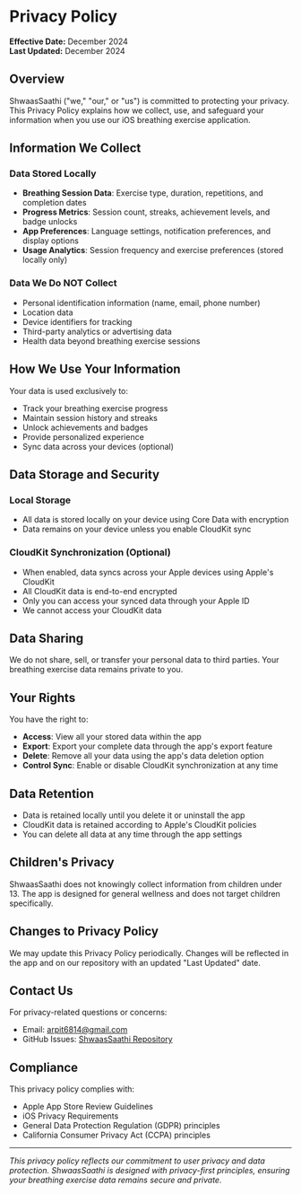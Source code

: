 # Privacy Policy

**Effective Date:** December 2024  
**Last Updated:** December 2024

## Overview

ShwaasSaathi ("we," "our," or "us") is committed to protecting your privacy. This Privacy Policy explains how we collect, use, and safeguard your information when you use our iOS breathing exercise application.

## Information We Collect

### Data Stored Locally
- **Breathing Session Data**: Exercise type, duration, repetitions, and completion dates
- **Progress Metrics**: Session count, streaks, achievement levels, and badge unlocks
- **App Preferences**: Language settings, notification preferences, and display options
- **Usage Analytics**: Session frequency and exercise preferences (stored locally only)

### Data We Do NOT Collect
- Personal identification information (name, email, phone number)
- Location data
- Device identifiers for tracking
- Third-party analytics or advertising data
- Health data beyond breathing exercise sessions

## How We Use Your Information

Your data is used exclusively to:
- Track your breathing exercise progress
- Maintain session history and streaks
- Unlock achievements and badges
- Provide personalized experience
- Sync data across your devices (optional)

## Data Storage and Security

### Local Storage
- All data is stored locally on your device using Core Data with encryption
- Data remains on your device unless you enable CloudKit sync

### CloudKit Synchronization (Optional)
- When enabled, data syncs across your Apple devices using Apple's CloudKit
- All CloudKit data is end-to-end encrypted
- Only you can access your synced data through your Apple ID
- We cannot access your CloudKit data

## Data Sharing

We do not share, sell, or transfer your personal data to third parties. Your breathing exercise data remains private to you.

## Your Rights

You have the right to:
- **Access**: View all your stored data within the app
- **Export**: Export your complete data through the app's export feature
- **Delete**: Remove all your data using the app's data deletion option
- **Control Sync**: Enable or disable CloudKit synchronization at any time

## Data Retention

- Data is retained locally until you delete it or uninstall the app
- CloudKit data is retained according to Apple's CloudKit policies
- You can delete all data at any time through the app settings

## Children's Privacy

ShwaasSaathi does not knowingly collect information from children under 13. The app is designed for general wellness and does not target children specifically.

## Changes to Privacy Policy

We may update this Privacy Policy periodically. Changes will be reflected in the app and on our repository with an updated "Last Updated" date.

## Contact Us

For privacy-related questions or concerns:
- Email: arpit6814@gmail.com
- GitHub Issues: [ShwaasSaathi Repository](https://github.com/arpit15006/ShwaasSaathi-Support/issues)

## Compliance

This privacy policy complies with:
- Apple App Store Review Guidelines
- iOS Privacy Requirements
- General Data Protection Regulation (GDPR) principles
- California Consumer Privacy Act (CCPA) principles

---

*This privacy policy reflects our commitment to user privacy and data protection. ShwaasSaathi is designed with privacy-first principles, ensuring your breathing exercise data remains secure and private.*
